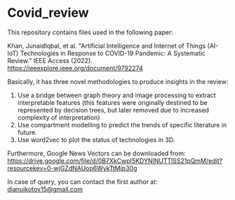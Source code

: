 # Covid_review

This repository contains files used in the following paper:

Khan, JunaidIqbal, et al. "Artificial Intelligence and Internet of Things (AI-IoT) Technologies in Response to COVID-19 Pandemic: A Systematic Review." IEEE Access (2022).
https://ieeexplore.ieee.org/document/9792274



Basically, it has three novel methodologies to produce insights in the review:

1) Use a bridge between graph theory and image processing to extract interpretable features (this features were originally destined to be represented by decision trees, but later removed due to increased complexity of interpretation)
2) Use compartment modelling to predict the trends of specific literature in future.
3) Use word2vec to plot the status of technologies in 3D.


Furthermore, Google News Vectors can be downloaded from: https://drive.google.com/file/d/0B7XkCwpI5KDYNlNUTTlSS21pQmM/edit?resourcekey=0-wjGZdNAUop6WykTtMip30g


In case of query, you can contact the first author at: dianujkotov15@gmail.com 
